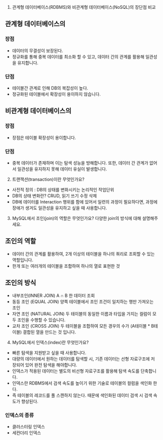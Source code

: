 1. 관계형 데이터베이스(RDBMS)와 비관계형 데이터베이스(NoSQL)의 장단점 비교

## 관계형 데이터베이스의

### 장점

- 데이터의 무결성이 보장된다.
- 정규화를 통해 중복 데이터를 최소화 할 수 있고, 데이터 간의 관계를 활용해 일관성을 유지합니다.

### 단점

- 테이블간 관계로 인해 DB의 복잡성이 높다.
- 정규화된 테이블에서 확장성이 용이하지 않습니다.

## 비관계형 데이터베이스의

### 장점

- 장점은 테이블 확장성이 용이합니다.

### 단점

- 중복 데이터가 존재하며 이는 탐색 성능을 방해합니다. 또한, 데이터 간 관계가 없어서 일관성을 유지하지 못해 데이터 유실이 발생합니다.

2. 트랜잭션(transaction)이란 무엇인가요?

- 사전적 정의 : DB의 상태를 변화시키는 논리적인 작업단위
- DB의 상태 변화란? CRUD, 읽기 쓰기 수정 삭제
- DB에 데이터를 Interaction 행위를 함에 있어서 일련의 과정이 필요하다면, 과정에 장애가 생겨도 일관성을 유지하고 싶을 때 사용합니다.

3. MySQL에서 조인(join)의 역할은 무엇인가요? 다양한 join의 방식에 대해 설명해주세요.

## 조인의 역할

- 데이터 간의 관계를 활용하여, 2개 이상의 테이블을 하나의 쿼리로 조회할 수 있는 역할입니다.
- 한개 또는 여러개의 테이블을 조합하여 하나의 열로 표현한 것

## 조인의 방식

- 내부조인(INNER JOIN) A ∩ B 한 데이터 조회
- 동등 조인 (EQUAL JOIN) 양쪽 테이블에서 조인 조건이 일치하는 행만 가져오는 조인
- 자연 조인 (NATURAL JOIN) 두 테이블의 동일한 이름과 타입을 가지는 컬럼이 모두 조인을 수행할 수 있습니다.
- 교차 조인 (CROSS JOIN) 두 테이블을 조합하여 모든 경우의 수가 (A테이블 * B테이블) 결합된 열을 만드는 것 입니다.

4. MySQL에서 인덱스(index)란 무엇인가요?
- 빠른 탐색을 지원받고 싶을 때 사용합니다.
- 대량의 데이터에서 원하는 데이터를 탐색할 시, 기존 데이터는 선형 자료구조에 저장되어 있어 완전 탐색을 해야합니다.
- 인덱스가 적용된 데이터는 별도의 비선형 자료구조를 활용해 탐색 속도를 단축합니다.
- 인덱스란 RDBMS에서 검색 속도를 높이기 위한 기술로 테이블의 컬럼을 색인화 한다.
- 즉 테이블의 레코드를 풀 스캔하지 않는다. 때문에 색인화된 데이터 검색 시 검색 속도가 향상된다.

### 인덱스의 종류

- 클러스터링 인덱스
- 세컨더리 인덱스
